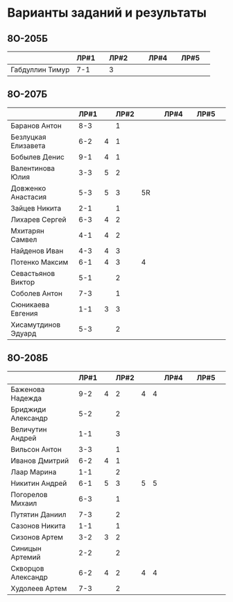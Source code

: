 # Варианты заданий и результаты

## 8О-205Б
|                     | ЛР#1 |   | ЛР#2 |   |   | ЛР#4 |   | ЛР#5 |   |
|---------------------|------|---|------|---|---|------|---|------|---|
| Габдуллин Тимур     | 7-1  |   |  3   |   |   |      |   |      |   |

## 8О-207Б
|                     | ЛР#1 |   | ЛР#2 |   |   | ЛР#4 |   | ЛР#5 |   |
|---------------------|------|---|------|---|---|------|---|------|---|
| Баранов Антон       | 8-3  |   |  1   |   |   |      |   |      |   |
| Безлуцкая Елизавета | 6-2  | 4 |  1   |   |   |      |   |      |   |
| Бобылев Денис       | 9-1  | 4 |  1   |   |   |      |   |      |   |
| Валентинова Юлия    | 3-3  | 5 |  2   |   |   |      |   |      |   |
| Довженко Анастасия  | 5-3  | 5 |  3   | 5R|   |      |   |      |   |
| Зайцев Никита       | 2-1  |   |  1   |   |   |      |   |      |   |
| Лихарев Сергей      | 6-3  | 4 |  2   |   |   |      |   |      |   |
| Мхитарян Самвел     | 4-1  | 4 |  2   |   |   |      |   |      |   |
| Найденов Иван       | 4-3  | 4 |  3   |   |   |      |   |      |   |
| Потенко Максим      | 6-1  | 4 |  3   | 4 |   |      |   |      |   |
| Севастьянов Виктор  | 5-1  |   |  2   |   |   |      |   |      |   |
| Соболев Антон       | 7-3  |   |  1   |   |   |      |   |      |   |
| Сюникаева Евгения   | 1-1  | 3 |  3   |   |   |      |   |      |   |
| Хисамутдинов Эдуард | 5-3  |   |  2   |   |   |      |   |      |   |

## 8О-208Б
|                     | ЛР#1 |   | ЛР#2 |   |   | ЛР#4 |   | ЛР#5 |   |
|---------------------|------|---|------|---|---|------|---|------|---|
| Баженова Надежда    | 9-2  | 4 |  2   | 4 | 4 |      |   |      |   |
| Бриджиди Александр  | 5-2  |   |  2   |   |   |      |   |      |   |
| Величутин Андрей    | 1-1  |   |  3   |   |   |      |   |      |   |
| Вильсон Антон       | 3-3  |   |  1   |   |   |      |   |      |   |
| Иванов Дмитрий      | 6-2  | 4 |  1   |   |   |      |   |      |   |
| Лаар Марина         | 1-1  |   |  2   |   |   |      |   |      |   |
| Никитин Андрей      | 6-1  | 5 |  3   | 5 | 5 |      |   |      |   |
| Погорелов Михаил    | 6-3  |   |  1   |   |   |      |   |      |   |
| Путятин Даниил      | 7-3  |   |  2   |   |   |      |   |      |   |
| Сазонов Никита      | 1-1  |   |  1   |   |   |      |   |      |   |
| Сизонов Артем       | 3-2  | 3 |  2   |   |   |      |   |      |   |
| Синицын Артемий     | 2-2  |   |  2   |   |   |      |   |      |   |
| Скворцов Александр  | 6-2  | 4 |  2   | 4 | 4 |      |   |      |   |
| Худолеев Артем      | 7-3  |   |  2   |   |   |      |   |      |   |
